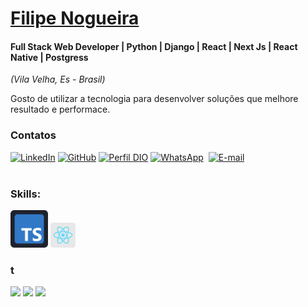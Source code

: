 # [Filipe Nogueira](https://github.com/noglipe)

#### Full Stack Web Developer | Python | Django | React | Next Js | React Native | Postgress

<i>(Vila Velha, Es - Brasil)</i>

Gosto de utilizar a tecnologia para desenvolver soluções que melhore
resultado e performace.


### Contatos

[![LinkedIn](https://img.shields.io/badge/linkedin-%230077B5.svg?style=for-the-badge&logo=linkedin&logoColor=white)](https://www.linkedin.com/in/filipe-nogueira-souza/)
[![GitHub](https://img.shields.io/badge/GitHub-0077B5?style=for-the-badge&logo=github&logoColor=white)](https://github.com/noglipe)
[![Perfil DIO](https://img.shields.io/badge/-Meu%20Perfil%20na%20DIO-0077B5?style=for-the-badge&logo=gitbook&logoColor=white)](https://www.dio.me/users/nog_lipe)
[![WhatsApp](https://img.shields.io/badge/WhatsApp-0077B5?style=for-the-badge&logo=whatsapp&logoColor=white)](https://wa.me/55+27+997925394)  [![E-mail](https://img.shields.io/badge/-Email-0077B5?style=for-the-badge&logo=microsoft-outlook&logoColor=white)](mailto:nog.lipe@gmail.com)
<br />
<br />

### Skills:

<img alt="Typescript" height="60" width="60" src="https://github.com/gui-bus/TechIcons/blob/main/Dark/Typescript.svg"> <img alt="React" height="40" width="40" src="https://github.com/gui-bus/TechIcons/blob/main/Light/React.svg">

### t
<img src="https://img.shields.io/badge/Tailwind_CSS-grey?style=for-the-badge&logo=tailwind-css&logoColor=38B2AC" />
<img src="https://img.shields.io/badge/Bootstrap-563D7C?style=for-the-badge&logo=bootstrap&logoColor=white" />
<img src="https://img.shields.io/badge/Styled_Components-DB7093?style=for-the-badge&logo=styled-components&logoColor=white" />
